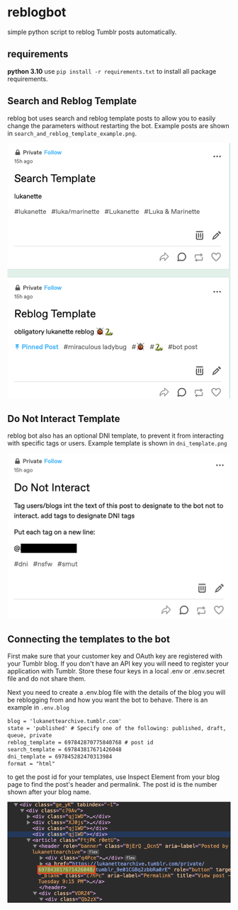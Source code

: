 # reblogbot
simple python script to reblog Tumblr posts automatically.

## requirements
**python 3.10**
use `pip install -r requirements.txt` to install all package requirements. 

## Search and Reblog Template
reblog bot uses search and reblog template posts to allow you to easily change the parameters without restarting the bot. Example posts are shown in `search_and_reblog_template_example.png`.  

![image](https://github.com/redundant-lava/reblogbot/blob/main/search_and_reblog_template_example.png?raw=true)  

## Do Not Interact Template
reblog bot also has an optional DNI template, to prevent it from interacting with specific tags or users. Example template is shown in `dni_template.png`  

![image](https://github.com/redundant-lava/reblogbot/blob/main/dni_template.png?raw=true)

## Connecting the templates to the bot
First make sure that your customer key and OAuth key are registered with your Tumblr blog. If you don't have an API key you will need to register your application with Tumblr. Store these four keys in a local .env or .env.secret file and do not share them.

Next you need to create a .env.blog file with the details of the blog you will be reblogging from and how you want the bot to behave. There is an example in `.env.blog`

```
blog = 'lukanettearchive.tumblr.com'
state = 'published' # Specify one of the following: published, draft, queue, private
reblog_template = 697842870775840768 # post id
search_template = 697843817671426048
dni_template = 697845282470313984
format = "html"
```

to get the post id for your templates, use Inspect Element from your blog page to find the post's header and permalink. The post id is the number shown after your blog name.

![image](https://github.com/redundant-lava/reblogbot/blob/main/post_id_example.png?raw=true)



